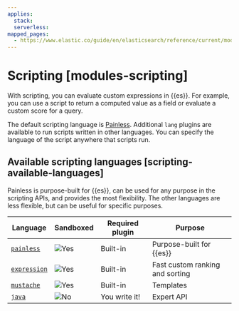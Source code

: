 ```yaml
---
applies:
  stack:
  serverless:
mapped_pages:
  - https://www.elastic.co/guide/en/elasticsearch/reference/current/modules-scripting.html
---
```


# Scripting [modules-scripting]

With scripting, you can evaluate custom expressions in {{es}}. For example, you can use a script to return a computed value as a field or evaluate a custom score for a query.

The default scripting language is [Painless](scripting/modules-scripting-painless.md). Additional `lang` plugins are available to run scripts written in other languages. You can specify the language of the script anywhere that scripts run.


## Available scripting languages [scripting-available-languages] 

Painless is purpose-built for {{es}}, can be used for any purpose in the scripting APIs, and provides the most flexibility. The other languages are less flexible, but can be useful for specific purposes.

| Language | Sandboxed | Required plugin | Purpose |
| --- | --- | --- | --- |
| [`painless`](scripting/modules-scripting-painless.md) | ![Yes](https://doc-icons.s3.us-east-2.amazonaws.com/icon-yes.png "") | Built-in | Purpose-built for {{es}} |
| [`expression`](scripting/modules-scripting-expression.md) | ![Yes](https://doc-icons.s3.us-east-2.amazonaws.com/icon-yes.png "") | Built-in | Fast custom ranking and sorting |
| [`mustache`](../solutions/search/search-templates.md) | ![Yes](https://doc-icons.s3.us-east-2.amazonaws.com/icon-yes.png "") | Built-in | Templates |
| [`java`](scripting/modules-scripting-engine.md) | ![No](https://doc-icons.s3.us-east-2.amazonaws.com/icon-no.png "") | You write it! | Expert API |

